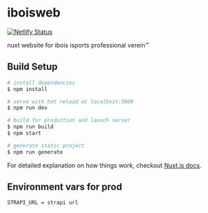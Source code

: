 # iboisweb
[![Netlify Status](https://api.netlify.com/api/v1/badges/68ad6f6f-3493-4042-994b-e96b13e105b7/deploy-status)](https://app.netlify.com/sites/iboisweb-beta/deploys)

nuxt website for ibois isports professional verein™

## Build Setup

``` bash
# install dependencies
$ npm install

# serve with hot reload at localhost:3000
$ npm run dev

# build for production and launch server
$ npm run build
$ npm start

# generate static project
$ npm run generate
```

For detailed explanation on how things work, checkout [Nuxt.js docs](https://nuxtjs.org).

## Environment vars for prod

```
STRAPI_URL = strapi url
```
